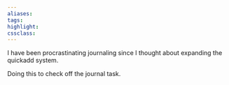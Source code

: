 ```yaml
---
aliases:  
tags:
highlight:  
cssclass:
---
```


I have been procrastinating journaling since I thought about expanding the quickadd system.

Doing this to check off the journal task.

